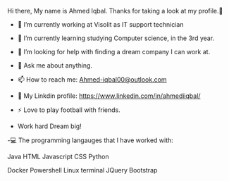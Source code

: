  Hi there, My name is Ahmed Iqbal. Thanks for taking a look at my profile.👋



- 🔭 I’m currently working at Visolit as IT support technician

- 🌱 I’m currently learning studying Computer science, in the 3rd year.

- 🤔 I’m looking for help with finding a dream company I can work at. 

- 💬 Ask me about anything. 

- 📫 How to reach me: Ahmed-iqbal00@outlook.com
 
- 🔗 My Linkdin profile: https://www.linkedin.com/in/ahmediiqbal/

- ⚡ Love to play football with friends. 
 
-   Work hard Dream big!

-💻 The programming langauges that I have worked with:

Java
HTML
Javascript
CSS
Python


Docker 
Powershell
Linux terminal
JQuery
Bootstrap


